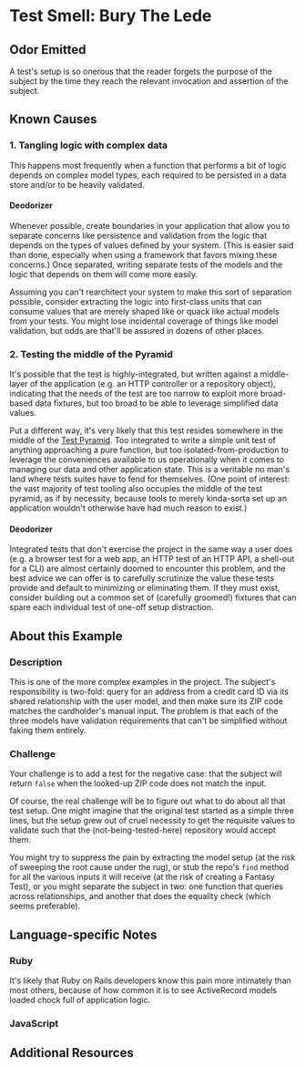 # Test Smell: Bury The Lede

## Odor Emitted

A test's setup is so onerous that the reader forgets the purpose of the subject
by the time they reach the relevant invocation and assertion of the subject.

## Known Causes

### 1. Tangling logic with complex data

This happens most frequently when a function that performs a bit of logic depends
on complex model types, each required to be persisted in a data store and/or to
be heavily validated.

#### Deodorizer

Whenever possible, create boundaries in your application that allow you to
separate concerns like persistence and validation from the logic that depends on
the types of values defined by your system. (This is easier said than done,
especially when using a framework that favors mixing these concerns.) Once
separated, writing separate tests of the models and the logic that depends on
them will come more easily.

Assuming you can't rearchitect your system to make this sort of separation
possible, consider extracting the logic into first-class units that can consume
values that are merely shaped like or quack like actual models from your tests.
You might lose incidental coverage of things like model validation, but odds are
that'll be assured in dozens of other places.

### 2. Testing the middle of the Pyramid

It's possible that the test is highly-integrated, but written against a
middle-layer of the application (e.g. an HTTP controller or a repository object),
indicating that the needs of the test are too narrow to exploit more broad-based
data fixtures, but too broad to be able to leverage simplified data values.

Put a different way, it's very likely that this test resides somewhere in the
middle of the [Test
Pyramid](https://github.com/testdouble/contributing-tests/wiki/Testing-Pyramid).
Too integrated to write a simple unit test of anything approaching a pure
function, but too isolated-from-production to leverage the conveniences
available to us operationally when it comes to managing our data and other
application state. This is a veritable no man's land where tests suites have to
fend for themselves. (One point of interest: the vast majority of test tooling
also occupies the middle of the test pyramid, as if by necessity, because tools
to merely kinda-sorta set up an application wouldn't otherwise have had much
reason to exist.)

#### Deodorizer

Integrated tests that don't exercise the project in the same way a user does
(e.g. a browser test for a web app, an HTTP test of an HTTP API, a shell-out
for a CLI) are almost certainly doomed to encounter this problem, and the best
advice we can offer is to carefully scrutinize the value these tests provide
and default to minimizing or eliminating them. If they must exist, consider
building out a common set of (carefully groomed!) fixtures that can spare each
individual test of one-off setup distraction.

## About this Example

### Description

This is one of the more complex examples in the project. The subject's
responsibility is two-fold: query for an address from a credit card ID via its
shared relationship with the user model, and then make sure its ZIP code
matches the cardholder's manual input. The problem is that each of the three
models have validation requirements that can't be simplified without faking
them entirely.

### Challenge

Your challenge is to add a test for the negative case: that the subject will
return `false` when the looked-up ZIP code does not match the input.

Of course, the real challenge will be to figure out what to do about all that
test setup. One might imagine that the original test started as a simple three
lines, but the setup grew out of cruel necessity to get the requisite values to
validate such that the (not-being-tested-here) repository would accept them.

You might try to suppress the pain by extracting the model setup (at the risk
of sweeping the root cause under the rug), or stub the repo's `find` method for
all the various inputs it will receive (at the risk of creating a Fantasy
Test), or you might separate the subject in two: one function that queries
across relationships, and another that does the equality check (which seems
preferable).

## Language-specific Notes

### Ruby

It's likely that Ruby on Rails developers know this pain more intimately than
most others, because of how common it is to see ActiveRecord models loaded
chock full of application logic.

### JavaScript

## Additional Resources

